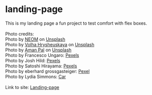 # landing-page
This is my landing page a fun project to test comfort with flex boxes.
<br>
<br>
Photo credits:
<br>
Photo by <a href="https://unsplash.com/@neom?utm_source=unsplash&utm_medium=referral&utm_content=creditCopyText" rel="noopener noreferrer">NEOM</a> on <a href="https://unsplash.com/photos/g9wCI64k2yw?utm_source=unsplash&utm_medium=referral&utm_content=creditCopyText" rel="noopener noreferrer">Unsplash</a>
<br>
Photo by <a href="https://unsplash.com/@grishevskaya3?utm_source=unsplash&utm_medium=referral&utm_content=creditCopyText" rel="noopener noreferrer">Volha Hrysheuskaya</a> on <a href="https://unsplash.com/photos/9NsaBo6m3xM?utm_source=unsplash&utm_medium=referral&utm_content=creditCopyText" rel="noopener noreferrer">Unsplash</a>
<br>
Photo by <a href="https://unsplash.com/@paman0744?utm_source=unsplash&utm_medium=referral&utm_content=creditCopyText" rel="noopener noreferrer">Aman Pal</a> on <a href="https://unsplash.com/photos/1c2iHG5_MgE?utm_source=unsplash&utm_medium=referral&utm_content=creditCopyText" rel="noopener noreferrer">Unsplash</a>
<br>
Photo by Francesco Ungaro: <a href="https://www.pexels.com/photo/assorted-fish-in-sea-with-corals-3410956/" rel="noopener noreferrer">Pexels</a>
<br>
Photo by Josh Hild: <a href="https://www.pexels.com/photo/cars-parked-on-side-of-the-road-during-night-time-3573382/" rel="noopener noreferrer">Pexels</a>
<br>
Photo by Satoshi Hirayama: <a href="https://www.pexels.com/photo/photo-of-people-walking-on-alley-1979828/" rel="nooopener noreferrer">Pexels</a>
<br>
Photo by eberhard grossgasteiger: <a href="https://www.pexels.com/photo/snowy-mountain-1287145/" rel="noopener noreferrer">Pexel</a>
<br>
Photo by Lydia Simmons: <a href="https://freepngimg.com/png/11315-car-free-download-png" rel="noopener noreferrer">Car</a>
<br>
<br>
Link to site: <a href="https://spencer-234.github.io/landing-page/" rel="noopener noreferrer">Landing-page</a>


  
  
